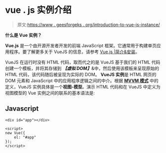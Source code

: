 # vue . js 实例介绍

> 原文:[https://www . geesforgeks . org/introduction-to-vue-js-instance/](https://www.geeksforgeeks.org/introduction-to-vue-js-instance/)

**什么是 Vue 实例？**

**Vue.js** 是一个由开源开发者开发的前端 JavaScript 框架。它通常用于构建单页应用程序。要了解更多关于 VueJS 的信息，请参考 [Vue.js |简介&安装](https://www.geeksforgeeks.org/vue-js-introduction-installation/)。

VueJS 在运行时没有 HTML 代码，取而代之的是 VueJS 基于我们的 HTML 代码创建一个模板，并将其存储到 ***【虚拟 DOM】***&中，然后使用该模板来呈现原始的 HTML 代码，该代码随后被呈现为实际的 DOM。 **VueJS 实例**是 HTML 网页的 DOM 元素和 JavaScript 中的应用程序逻辑之间的中介。根据 [**MVVM 模式**](https://en.wikipedia.org/wiki/Model%E2%80%93view%E2%80%93viewmodel) 中的定义，VueJS 实例具体是一个**视图-模型**。演示 HTML 代码和在 VueJS 中定义为视图模型的 Vue 实例之间的联系的基本语法是:

## Javascript

```
<div id="app"></div>

<script>
new Vue({ 
    el: "#app"
});
</script>
```